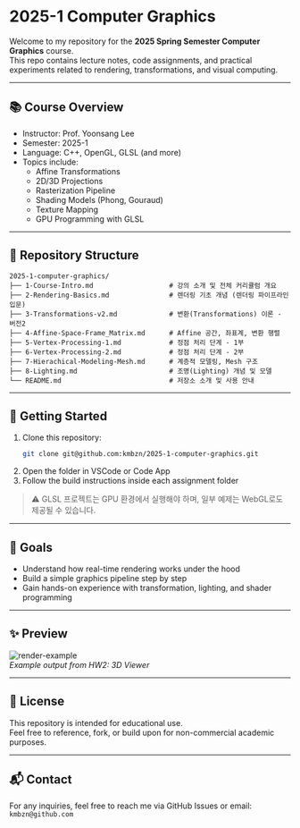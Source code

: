 # 2025-1 Computer Graphics

Welcome to my repository for the **2025 Spring Semester Computer Graphics** course.  
This repo contains lecture notes, code assignments, and practical experiments related to rendering, transformations, and visual computing.

---

## 📚 Course Overview

- Instructor: Prof. Yoonsang Lee
- Semester: 2025-1
- Language: C++, OpenGL, GLSL (and more)
- Topics include:
  - Affine Transformations
  - 2D/3D Projections
  - Rasterization Pipeline
  - Shading Models (Phong, Gouraud)
  - Texture Mapping
  - GPU Programming with GLSL

---

## 📁 Repository Structure

```plaintext
2025-1-computer-graphics/
├── 1-Course-Intro.md                   # 강의 소개 및 전체 커리큘럼 개요
├── 2-Rendering-Basics.md               # 렌더링 기초 개념 (렌더링 파이프라인 입문)
├── 3-Transformations-v2.md             # 변환(Transformations) 이론 - 버전2
├── 4-Affine-Space-Frame_Matrix.md      # Affine 공간, 좌표계, 변환 행렬
├── 5-Vertex-Processing-1.md            # 정점 처리 단계 - 1부
├── 6-Vertex-Processing-2.md            # 정점 처리 단계 - 2부
├── 7-Hierachical-Modeling-Mesh.md      # 계층적 모델링, Mesh 구조
├── 8-Lighting.md                       # 조명(Lighting) 개념 및 모델
└── README.md                           # 저장소 소개 및 사용 안내
```

---

## 🚀 Getting Started

1. Clone this repository:
   ```bash
   git clone git@github.com:kmbzn/2025-1-computer-graphics.git
   ```
2. Open the folder in VSCode or Code App
3. Follow the build instructions inside each assignment folder

> ⚠️ GLSL 프로젝트는 GPU 환경에서 실행해야 하며, 일부 예제는 WebGL로도 제공될 수 있습니다.

---

## 🧠 Goals

- Understand how real-time rendering works under the hood
- Build a simple graphics pipeline step by step
- Gain hands-on experience with transformation, lighting, and shader programming

---

## ✨ Preview

![render-example](/images/example.png)  
*Example output from HW2: 3D Viewer*

---

## 📝 License

This repository is intended for educational use.  
Feel free to reference, fork, or build upon for non-commercial academic purposes.

---

## 📬 Contact

For any inquiries, feel free to reach me via GitHub Issues or email: `kmbzn@github.com`

<Home/>
